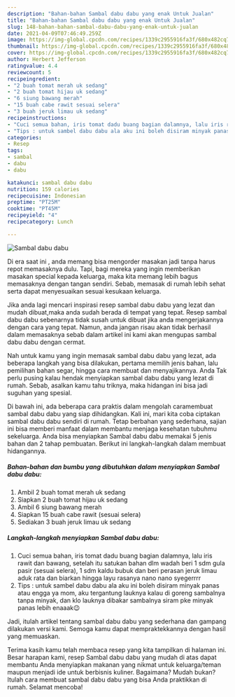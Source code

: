 ```yaml
---
description: "Bahan-bahan Sambal dabu dabu yang enak Untuk Jualan"
title: "Bahan-bahan Sambal dabu dabu yang enak Untuk Jualan"
slug: 148-bahan-bahan-sambal-dabu-dabu-yang-enak-untuk-jualan
date: 2021-04-09T07:46:49.259Z
image: https://img-global.cpcdn.com/recipes/1339c2955916fa3f/680x482cq70/sambal-dabu-dabu-foto-resep-utama.jpg
thumbnail: https://img-global.cpcdn.com/recipes/1339c2955916fa3f/680x482cq70/sambal-dabu-dabu-foto-resep-utama.jpg
cover: https://img-global.cpcdn.com/recipes/1339c2955916fa3f/680x482cq70/sambal-dabu-dabu-foto-resep-utama.jpg
author: Herbert Jefferson
ratingvalue: 4.4
reviewcount: 5
recipeingredient:
- "2 buah tomat merah uk sedang"
- "2 buah tomat hijau uk sedang"
- "6 siung bawang merah"
- "15 buah cabe rawit sesuai selera"
- "3 buah jeruk limau uk sedang"
recipeinstructions:
- "Cuci semua bahan, iris tomat dadu buang bagian dalamnya, lalu iris rawit dan bawang, setelah itu satukan bahan dlm wadah beri 1 sdm gula pasir (sesuai selera), 1 sdm kaldu bubuk dan beri perasan jeruk limau aduk rata dan biarkan hingga layu rasanya nano nano syegerrrr"
- "Tips : untuk sambel dabu dabu ala aku ini boleh disiram minyak panas atau engga ya mom, aku tergantung lauknya kalau di goreng sambalnya tanpa minyak, dan klo lauknya dibakar sambalnya siram pke minyak panas lebih enaaak😉"
categories:
- Resep
tags:
- sambal
- dabu
- dabu

katakunci: sambal dabu dabu 
nutrition: 159 calories
recipecuisine: Indonesian
preptime: "PT25M"
cooktime: "PT45M"
recipeyield: "4"
recipecategory: Lunch

---
```



![Sambal dabu dabu](https://img-global.cpcdn.com/recipes/1339c2955916fa3f/680x482cq70/sambal-dabu-dabu-foto-resep-utama.jpg)

Di era  saat ini , anda memang bisa mengorder masakan jadi tanpa harus repot memasaknya dulu. Tapi, bagi mereka yang ingin memberikan masakan special kepada keluarga, maka kita memang lebih bagus memasaknya dengan tangan sendiri. Sebab, memasak di rumah lebih sehat serta dapat menyesuaikan sesuai kesukaan keluarga.

Jika anda lagi mencari inspirasi resep sambal dabu dabu yang lezat dan mudah dibuat,maka anda sudah berada di tempat yang tepat. Resep sambal dabu dabu  sebenarnya tidak susah untuk dibuat jika anda mengerjakannya dengan cara yang tepat. Namun, anda jangan risau akan tidak berhasil dalam memasaknya 
sebab dalam artikel ini kami akan mengupas sambal dabu dabu dengan cermat.  



Nah untuk kamu yang ingin memasak sambal dabu dabu yang lezat, ada beberapa langkah yang bisa dilakukan, pertama memilih jenis bahan, lalu pemilihan bahan segar, hingga cara membuat dan menyajikannya. Anda Tak perlu pusing kalau hendak menyiapkan sambal dabu dabu yang lezat di rumah. Sebab, asalkan kamu  tahu triknya, maka hidangan ini bisa jadi suguhan yang spesial.

Di bawah ini, ada beberapa cara praktis  dalam mengolah caramembuat sambal dabu dabu yang siap dihidangkan. Kali ini, mari kita coba ciptakan sambal dabu dabu sendiri di rumah. Tetap berbahan yang sederhana, sajian ini bisa memberi manfaat dalam membantu menjaga kesehatan tubuhmu sekeluarga. Anda bisa menyiapkan Sambal dabu dabu memakai 5 jenis bahan dan 2 tahap pembuatan. Berikut ini langkah-langkah dalam membuat hidangannya.

<!--inarticleads1-->

##### Bahan-bahan dan bumbu yang dibutuhkan dalam menyiapkan Sambal dabu dabu:

1. Ambil 2 buah tomat merah uk sedang
1. Siapkan 2 buah tomat hijau uk sedang
1. Ambil 6 siung bawang merah
1. Siapkan 15 buah cabe rawit (sesuai selera)
1. Sediakan 3 buah jeruk limau uk sedang




<!--inarticleads2-->

##### Langkah-langkah menyiapkan Sambal dabu dabu:

1. Cuci semua bahan, iris tomat dadu buang bagian dalamnya, lalu iris rawit dan bawang, setelah itu satukan bahan dlm wadah beri 1 sdm gula pasir (sesuai selera), 1 sdm kaldu bubuk dan beri perasan jeruk limau aduk rata dan biarkan hingga layu rasanya nano nano syegerrrr
1. Tips : untuk sambel dabu dabu ala aku ini boleh disiram minyak panas atau engga ya mom, aku tergantung lauknya kalau di goreng sambalnya tanpa minyak, dan klo lauknya dibakar sambalnya siram pke minyak panas lebih enaaak😉




Jadi, itulah artikel tentang  sambal dabu dabu  yang sederhana dan gampang dilakukan versi kami. Semoga kamu dapat mempraktekkannya dengan hasil yang memuaskan. 

Terima kasih kamu telah membaca resep yang kita tampilkan di halaman ini. Besar harapan kami, resep  Sambal dabu dabu yang mudah di atas dapat membantu Anda menyiapkan makanan yang nikmat untuk keluarga/teman maupun menjadi ide untuk berbisnis kuliner. Bagaimana? Mudah bukan? Itulah cara membuat sambal dabu dabu yang bisa Anda praktikkan di rumah. Selamat mencoba!

